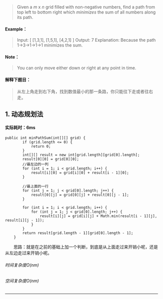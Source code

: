 > Given a *m* x *n* grid filled with non-negative numbers, find a path from top left to bottom right which *minimizes* the sum of all numbers along its path.
#### Example：
> Input:
[
  [1,3,1],
  [1,5,1],
  [4,2,1]
]
Output: 7
Explanation: Because the path 1→3→1→1→1 minimizes the sum.

#### Note：
> You can only move either down or right at any point in time.

#### 解释下题目：
> 从左上角走到右下角，找到数值最小的那一条路，你只能往下走或者往右走。


## 1. 动态规划法
#### 实际耗时：6ms
```
public int minPathSum(int[][] grid) {
        if (grid.length <= 0) {
            return 0;
        }
        int[][] result = new int[grid.length][grid[0].length];
        result[0][0] = grid[0][0];
        //最左边的一列
        for (int i = 1; i < grid.length; i++) {
            result[i][0] = grid[i][0] + result[i - 1][0];
        }

        //最上面的一行
        for (int j = 1; j < grid[0].length; j++) {
            result[0][j] = grid[0][j] + result[0][j - 1];
        }

        for (int i = 1; i < grid.length; i++) {
            for (int j = 1; j < grid[0].length; j++) {
                result[i][j] = grid[i][j] + Math.min(result[i - 1][j], result[i][j - 1]);
            }
        }
        return result[grid.length - 1][grid[0].length - 1];
    }
```
&emsp;&emsp;思路：就是在之前的基础上加一个判断，到底是从上面走过来开销小呢，还是从左边走过来开销小呢。
###### 时间复杂度O(nm)
###### 空间复杂度O(nm)
---------
